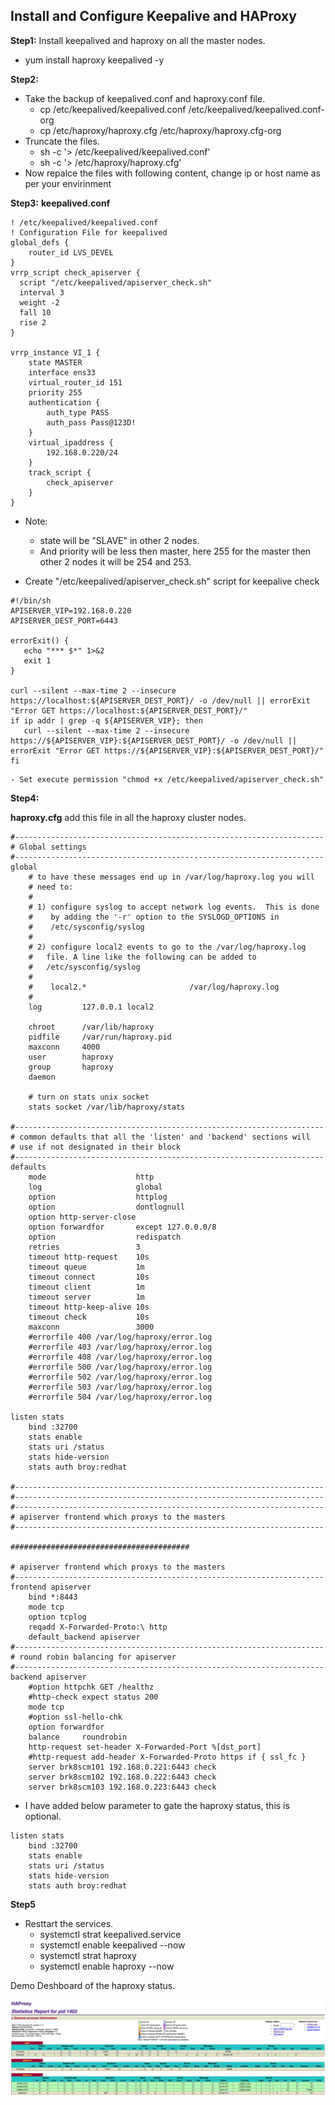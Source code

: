 ## Install and Configure Keepalive and HAProxy

**Step1:** Install keepalived and haproxy on all the master nodes.

- yum install haproxy keepalived -y

**Step2:**
- Take the backup of keepalived.conf and haproxy.conf file.
  - cp /etc/keepalived/keepalived.conf /etc/keepalived/keepalived.conf-org
  - cp /etc/haproxy/haproxy.cfg /etc/haproxy/haproxy.cfg-org
- Truncate the files.
  - sh -c '> /etc/keepalived/keepalived.conf'
  - sh -c '> /etc/haproxy/haproxy.cfg'
- Now repalce the files with following content, change ip or host name as per your envirinment

**Step3:**
**keepalived.conf**

```
! /etc/keepalived/keepalived.conf
! Configuration File for keepalived
global_defs {
    router_id LVS_DEVEL
}
vrrp_script check_apiserver {
  script "/etc/keepalived/apiserver_check.sh"
  interval 3
  weight -2
  fall 10
  rise 2
}

vrrp_instance VI_1 {
    state MASTER
    interface ens33
    virtual_router_id 151
    priority 255
    authentication {
        auth_type PASS
        auth_pass Pass@123D!
    }
    virtual_ipaddress {
        192.168.0.220/24
    }
    track_script {
        check_apiserver
    }
}

```

 - Note: 
    - state will be "SLAVE" in other 2 nodes.
    - And priority will be less then master, here 255 for the master then other 2 nodes it will be 254 and 253.
 
 - Create "/etc/keepalived/apiserver_check.sh" script for keepalive check
 ```
 #!/bin/sh
APISERVER_VIP=192.168.0.220
APISERVER_DEST_PORT=6443

errorExit() {
    echo "*** $*" 1>&2
    exit 1
}

curl --silent --max-time 2 --insecure https://localhost:${APISERVER_DEST_PORT}/ -o /dev/null || errorExit "Error GET https://localhost:${APISERVER_DEST_PORT}/"
if ip addr | grep -q ${APISERVER_VIP}; then
    curl --silent --max-time 2 --insecure https://${APISERVER_VIP}:${APISERVER_DEST_PORT}/ -o /dev/null || errorExit "Error GET https://${APISERVER_VIP}:${APISERVER_DEST_PORT}/"
fi
 ```
    - Set execute permission "chmod +x /etc/keepalived/apiserver_check.sh"
 
 **Step4:**
 
**haproxy.cfg** add this file in all the haproxy cluster nodes.

```
#---------------------------------------------------------------------
# Global settings
#---------------------------------------------------------------------
global
    # to have these messages end up in /var/log/haproxy.log you will
    # need to:
    #
    # 1) configure syslog to accept network log events.  This is done
    #    by adding the '-r' option to the SYSLOGD_OPTIONS in
    #    /etc/sysconfig/syslog
    #
    # 2) configure local2 events to go to the /var/log/haproxy.log
    #   file. A line like the following can be added to
    #   /etc/sysconfig/syslog
    #
    #    local2.*                       /var/log/haproxy.log
    #
    log         127.0.0.1 local2

    chroot      /var/lib/haproxy
    pidfile     /var/run/haproxy.pid
    maxconn     4000
    user        haproxy
    group       haproxy
    daemon

    # turn on stats unix socket
    stats socket /var/lib/haproxy/stats

#---------------------------------------------------------------------
# common defaults that all the 'listen' and 'backend' sections will
# use if not designated in their block
#---------------------------------------------------------------------
defaults
    mode                    http
    log                     global
    option                  httplog
    option                  dontlognull
    option http-server-close
    option forwardfor       except 127.0.0.0/8
    option                  redispatch
    retries                 3
    timeout http-request    10s
    timeout queue           1m
    timeout connect         10s
    timeout client          1m
    timeout server          1m
    timeout http-keep-alive 10s
    timeout check           10s
    maxconn                 3000
    #errorfile 400 /var/log/haproxy/error.log
    #errorfile 403 /var/log/haproxy/error.log
    #errorfile 408 /var/log/haproxy/error.log
    #errorfile 500 /var/log/haproxy/error.log
    #errorfile 502 /var/log/haproxy/error.log
    #errorfile 503 /var/log/haproxy/error.log
    #errorfile 504 /var/log/haproxy/error.log

listen stats
    bind :32700
    stats enable
    stats uri /status
    stats hide-version
    stats auth broy:redhat

#---------------------------------------------------------------------
#---------------------------------------------------------------------
#---------------------------------------------------------------------
# apiserver frontend which proxys to the masters
#---------------------------------------------------------------------

########################################

# apiserver frontend which proxys to the masters
#---------------------------------------------------------------------
frontend apiserver
    bind *:8443
    mode tcp
    option tcplog
    reqadd X-Forwarded-Proto:\ http
    default_backend apiserver
#---------------------------------------------------------------------
# round robin balancing for apiserver
#---------------------------------------------------------------------
backend apiserver
    #option httpchk GET /healthz
    #http-check expect status 200
    mode tcp
    #option ssl-hello-chk
    option forwardfor
    balance     roundrobin
    http-request set-header X-Forwarded-Port %[dst_port]
    #http-request add-header X-Forwarded-Proto https if { ssl_fc }
    server brk8scm101 192.168.0.221:6443 check
    server brk8scm102 192.168.0.222:6443 check
    server brk8scm103 192.168.0.223:6443 check

```
- I have added below parameter to gate the haproxy status, this is optional.

```
listen stats
    bind :32700
    stats enable
    stats uri /status
    stats hide-version
    stats auth broy:redhat
```
**Step5**

- Resttart the services.
  - systemctl strat keepalived.service
  - systemctl enable keepalived --now
  - systemctl strat  haproxy
  - systemctl enable haproxy --now

Demo Deshboard of the haproxy status.

![HAPROXY-Status-Dashboard](https://github.com/bishnuroy/Kubernetes/blob/master/k8s_ha_setup/haproxy_status.png)





